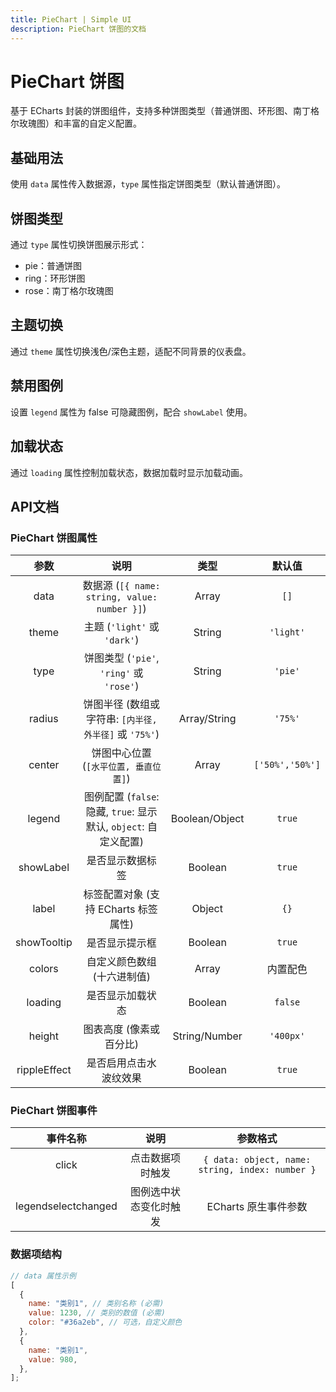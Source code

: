 ```yaml
---
title: PieChart | Simple UI
description: PieChart 饼图的文档
---
```


# PieChart 饼图

基于 ECharts 封装的饼图组件，支持多种饼图类型（普通饼图、环形图、南丁格尔玫瑰图）和丰富的自定义配置。

## 基础用法

使用 `data` 属性传入数据源，`type` 属性指定饼图类型（默认普通饼图）。

<preview path="../demo/PieChart/Basic.vue" title="基础饼图" description="基础饼图"></preview>

## 饼图类型

通过 `type` 属性切换饼图展示形式：

- pie：普通饼图
- ring：环形饼图
- rose：南丁格尔玫瑰图

<preview path="../demo/PieChart/Type.vue" title="饼图类型" description="三种饼图类型"></preview>

## 主题切换

通过 `theme` 属性切换浅色/深色主题，适配不同背景的仪表盘。

<preview path="../demo/PieChart/Theme.vue" title="主题切换" description="饼图的浅色/深色主题效果"></preview>

## 禁用图例

设置 `legend` 属性为 false 可隐藏图例，配合 `showLabel` 使用。

<preview path="../demo/PieChart/Legend.vue" title="禁用图例" description="隐藏饼图的图例信息"></preview>

## 加载状态

通过 `loading` 属性控制加载状态，数据加载时显示加载动画。

<preview path="../demo/PieChart/Loading.vue" title="加载状态" description="饼图数据加载中的效果"></preview>

## API文档

### PieChart 饼图属性

|     参数     |                               说明                               |      类型      |     默认值      |
| :----------: | :--------------------------------------------------------------: | :------------: | :-------------: |
|     data     |           数据源 (`[{ name: string, value: number }]`)           |     Array      |      `[]`       |
|    theme     |                   主题 (`'light'` 或 `'dark'`)                   |     String     |    `'light'`    |
|     type     |             饼图类型 (`'pie'`, `'ring'` 或 `'rose'`)             |     String     |     `'pie'`     |
|    radius    |      饼图半径 (数组或字符串: `[内半径, 外半径]` 或 `'75%'`)      |  Array/String  |     `'75%'`     |
|    center    |              饼图中心位置 (`[水平位置, 垂直位置]`)               |     Array      | `['50%','50%']` |
|    legend    | 图例配置 (`false`: 隐藏, `true`: 显示默认, `object`: 自定义配置) | Boolean/Object |     `true`      |
|  showLabel   |                         是否显示数据标签                         |    Boolean     |     `true`      |
|    label     |               标签配置对象 (支持 ECharts 标签属性)               |     Object     |      `{}`       |
| showTooltip  |                          是否显示提示框                          |    Boolean     |     `true`      |
|    colors    |                   自定义颜色数组 (十六进制值)                    |     Array      |    内置配色     |
|   loading    |                         是否显示加载状态                         |    Boolean     |     `false`     |
|    height    |                     图表高度 (像素或百分比)                      | String/Number  |    `'400px'`    |
| rippleEffect |                      是否启用点击水波纹效果                      |    Boolean     |     `true`      |

### PieChart 饼图事件

|      事件名称       |          说明          |                    参数格式                     |
| :-----------------: | :--------------------: | :---------------------------------------------: |
|        click        |    点击数据项时触发    | `{ data: object, name: string, index: number }` |
| legendselectchanged | 图例选中状态变化时触发 |              ECharts 原生事件参数               |

### 数据项结构

```javascript
// data 属性示例
[
  {
    name: "类别1", // 类别名称 (必需)
    value: 1230, // 类别的数值 (必需)
    color: "#36a2eb", // 可选，自定义颜色
  },
  {
    name: "类别1",
    value: 980,
  },
];
```
